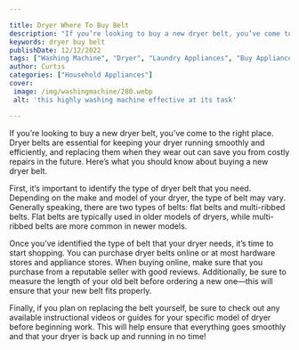 ```yaml
---

title: Dryer Where To Buy Belt
description: "If you’re looking to buy a new dryer belt, you’ve come to the right place. Dryer belts are essential for keeping your dryer runnin...learn more"
keywords: dryer buy belt
publishDate: 12/12/2022
tags: ["Washing Machine", "Dryer", "Laundry Appliances", "Buy Appliance", "Appliance Parts"]
author: Curtis
categories: ["Household Appliances"]
cover: 
 image: /img/washingmachine/280.webp
 alt: 'this highly washing machine effective at its task'

---
```


If you’re looking to buy a new dryer belt, you’ve come to the right place. Dryer belts are essential for keeping your dryer running smoothly and efficiently, and replacing them when they wear out can save you from costly repairs in the future. Here’s what you should know about buying a new dryer belt.

First, it’s important to identify the type of dryer belt that you need. Depending on the make and model of your dryer, the type of belt may vary. Generally speaking, there are two types of belts: flat belts and multi-ribbed belts. Flat belts are typically used in older models of dryers, while multi-ribbed belts are more common in newer models.

Once you’ve identified the type of belt that your dryer needs, it’s time to start shopping. You can purchase dryer belts online or at most hardware stores and appliance stores. When buying online, make sure that you purchase from a reputable seller with good reviews. Additionally, be sure to measure the length of your old belt before ordering a new one—this will ensure that your new belt fits properly.

Finally, if you plan on replacing the belt yourself, be sure to check out any available instructional videos or guides for your specific model of dryer before beginning work. This will help ensure that everything goes smoothly and that your dryer is back up and running in no time!
